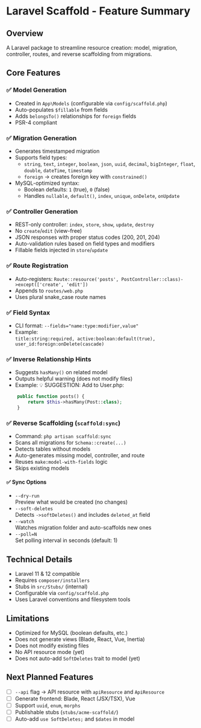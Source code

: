 # Laravel Scaffold - Feature Summary

## Overview
A Laravel package to streamline resource creation: model, migration, controller, routes, and reverse scaffolding from migrations.

## Core Features

### ✅ Model Generation
- Created in `App\Models` (configurable via `config/scaffold.php`)
- Auto-populates `$fillable` from fields
- Adds `belongsTo()` relationships for `foreign` fields
- PSR-4 compliant

### ✅ Migration Generation
- Generates timestamped migration
- Supports field types:
  - `string`, `text`, `integer`, `boolean`, `json`, `uuid`, `decimal`, `bigInteger`, `float`, `double`, `dateTime`, `timestamp`
  - `foreign` → creates foreign key with `constrained()`
- MySQL-optimized syntax:
  - Boolean defaults: `1` (true), `0` (false)
  - Handles `nullable`, `default()`, `index`, `unique`, `onDelete`, `onUpdate`

### ✅ Controller Generation
- REST-only controller: `index`, `store`, `show`, `update`, `destroy`
- No `create`/`edit` (view-free)
- JSON responses with proper status codes (200, 201, 204)
- Auto-validation rules based on field types and modifiers
- Fillable fields injected in `store`/`update`

### ✅ Route Registration
- Auto-registers: `Route::resource('posts', PostController::class)->except(['create', 'edit'])`
- Appends to `routes/web.php`
- Uses plural snake_case route names

### ✅ Field Syntax
- CLI format: `--fields="name:type:modifier,value"`
- Example:  
  `title:string:required, active:boolean:default(true), user_id:foreign:onDelete(cascade)`

### ✅ Inverse Relationship Hints
- Suggests `hasMany()` on related model
- Outputs helpful warning (does not modify files)
- Example:  💡 SUGGESTION: Add to User.php:
```php
    public function posts() { 
        return $this->hasMany(Post::class); 
    } 
```

### ✅ Reverse Scaffolding (`scaffold:sync`)
- Command: `php artisan scaffold:sync`
- Scans all migrations for `Schema::create(...)`
- Detects tables without models
- Auto-generates missing model, controller, and route
- Reuses `make:model-with-fields` logic
- Skips existing models

#### ✅ Sync Options
- `--dry-run`  
Preview what would be created (no changes)
- `--soft-deletes`  
Detects `->softDeletes()` and includes `deleted_at` field
- `--watch`  
Watches migration folder and auto-scaffolds new ones
- `--poll=N`  
Set polling interval in seconds (default: 1)

## Technical Details
- Laravel 11 & 12 compatible
- Requires `composer/installers`
- Stubs in `src/Stubs/` (internal)
- Configurable via `config/scaffold.php`
- Uses Laravel conventions and filesystem tools

## Limitations
- Optimized for MySQL (boolean defaults, etc.)
- Does not generate views (Blade, React, Vue, Inertia)
- Does not modify existing files
- No API resource mode (yet)
- Does not auto-add `SoftDeletes` trait to model (yet)

## Next Planned Features
- [ ] `--api` flag → API resource with `apiResource` and `ApiResource`
- [ ] Generate frontend: Blade, React (JSX/TSX), Vue
- [ ] Support `uuid`, `enum`, `morphs`
- [ ] Publishable stubs (`stubs/acme-scaffold/`)
- [ ] Auto-add `use SoftDeletes;` and `$dates` in model